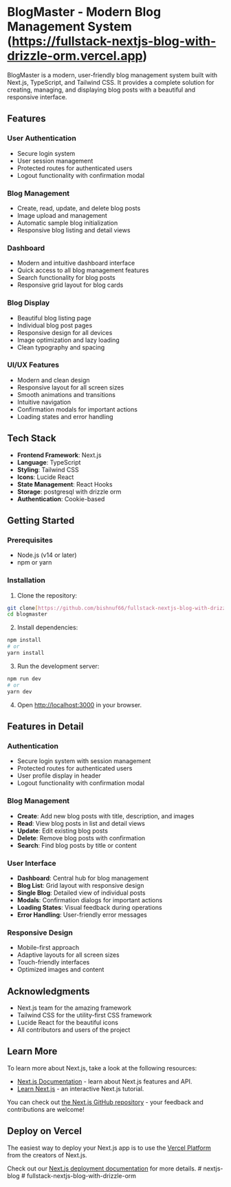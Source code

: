 # BlogMaster - Modern Blog Management System (https://fullstack-nextjs-blog-with-drizzle-orm.vercel.app)

BlogMaster is a modern, user-friendly blog management system built with Next.js, TypeScript, and Tailwind CSS. It provides a complete solution for creating, managing, and displaying blog posts with a beautiful and responsive interface.

## Features

### User Authentication

- Secure login system
- User session management
- Protected routes for authenticated users
- Logout functionality with confirmation modal

### Blog Management

- Create, read, update, and delete blog posts
- Image upload and management
- Automatic sample blog initialization
- Responsive blog listing and detail views

### Dashboard

- Modern and intuitive dashboard interface
- Quick access to all blog management features
- Search functionality for blog posts
- Responsive grid layout for blog cards

### Blog Display

- Beautiful blog listing page
- Individual blog post pages
- Responsive design for all devices
- Image optimization and lazy loading
- Clean typography and spacing

### UI/UX Features

- Modern and clean design
- Responsive layout for all screen sizes
- Smooth animations and transitions
- Intuitive navigation
- Confirmation modals for important actions
- Loading states and error handling

## Tech Stack

- **Frontend Framework**: Next.js
- **Language**: TypeScript
- **Styling**: Tailwind CSS
- **Icons**: Lucide React
- **State Management**: React Hooks
- **Storage**: postgresql with drizzle orm
- **Authentication**: Cookie-based

## Getting Started

### Prerequisites

- Node.js (v14 or later)
- npm or yarn

### Installation

1. Clone the repository:

```bash
git clone[https://github.com/bishnuf66/fullstack-nextjs-blog-with-drizzle-orm](https://github.com/bishnuf66/fullstack-nextjs-blog-with-drizzle-orm)
cd blogmaster
```

2. Install dependencies:

```bash
npm install
# or
yarn install
```

3. Run the development server:

```bash
npm run dev
# or
yarn dev
```

4. Open [http://localhost:3000](http://localhost:3000) in your browser.

## Features in Detail

### Authentication

- Secure login system with session management
- Protected routes for authenticated users
- User profile display in header
- Logout functionality with confirmation modal

### Blog Management

- **Create**: Add new blog posts with title, description, and images
- **Read**: View blog posts in list and detail views
- **Update**: Edit existing blog posts
- **Delete**: Remove blog posts with confirmation
- **Search**: Find blog posts by title or content

### User Interface

- **Dashboard**: Central hub for blog management
- **Blog List**: Grid layout with responsive design
- **Single Blog**: Detailed view of individual posts
- **Modals**: Confirmation dialogs for important actions
- **Loading States**: Visual feedback during operations
- **Error Handling**: User-friendly error messages

### Responsive Design

- Mobile-first approach
- Adaptive layouts for all screen sizes
- Touch-friendly interfaces
- Optimized images and content

## Acknowledgments

- Next.js team for the amazing framework
- Tailwind CSS for the utility-first CSS framework
- Lucide React for the beautiful icons
- All contributors and users of the project

## Learn More

To learn more about Next.js, take a look at the following resources:

- [Next.js Documentation](https://nextjs.org/docs) - learn about Next.js features and API.
- [Learn Next.js](https://nextjs.org/learn) - an interactive Next.js tutorial.

You can check out [the Next.js GitHub repository](https://github.com/vercel/next.js) - your feedback and contributions are welcome!

## Deploy on Vercel

The easiest way to deploy your Next.js app is to use the [Vercel Platform](https://vercel.com/new?utm_medium=default-template&filter=next.js&utm_source=create-next-app&utm_campaign=create-next-app-readme) from the creators of Next.js.

Check out our [Next.js deployment documentation](https://nextjs.org/docs/app/building-your-application/deploying) for more details.
#   n e x t j s - b l o g 
 
 
#   f u l l s t a c k - n e x t j s - b l o g - w i t h - d r i z z l e - o r m 
 
 
